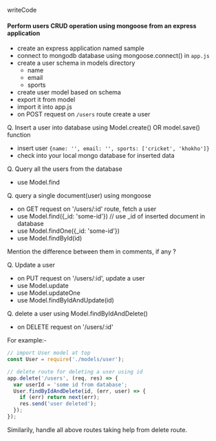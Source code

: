 writeCode

#### Perform users CRUD operation using mongoose from an express application

- create an express application named sample
- connect to mongodb database using mongoose.connect() in `app.js`
- create a user schema in models directory
  - name
  - email
  - sports
- create user model based on schema
- export it from model
- import it into app.js
- on POST request on `/users` route create a user

Q. Insert a user into database using Model.create() OR model.save() function

- insert user `{name: '', email: '', sports: ['cricket', 'khokho']}`
- check into your local mongo database for inserted data

Q. Query all the users from the database

- use Model.find

Q. query a single document(user) using mongoose

- on GET request on '/users/:id' route, fetch a user
- use Model.find({\_id: 'some-id'}) // use \_id of inserted document in database
- use Model.findOne({\_id: 'some-id'})
- use Model.findById(id)

Mention the difference between them in comments, if any ?

Q. Update a user

- on PUT request on '/users/:id', update a user
- use Model.update
- use Model.updateOne
- use Model.findByIdAndUpdate(id)

Q. delete a user using Model.findByIdAndDelete()

- on DELETE request on '/users/:id'

For example:-

```js
// import User model at top
const User = require('./models/user');

// delete route for deleting a user using id
app.delete('/users', (req, res) => {
  var userId = 'some id from database';
  User.findByIdAndDelete(id, (err, user) => {
    if (err) return next(err);
    res.send('user deleted');
  });
});
```

Similarily, handle all above routes taking help from delete route.
